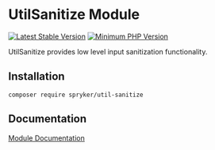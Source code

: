 # UtilSanitize Module
[![Latest Stable Version](https://poser.pugx.org/spryker/util-sanitize/v/stable.svg)](https://packagist.org/packages/spryker/util-sanitize)
[![Minimum PHP Version](https://img.shields.io/badge/php-%3E%3D%207.4-8892BF.svg)](https://php.net/)

UtilSanitize provides low level input sanitization functionality.

## Installation

```
composer require spryker/util-sanitize
```

## Documentation

[Module Documentation](https://docs.spryker.com)
